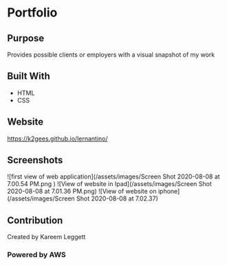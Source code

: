 # Portfolio

## Purpose
Provides possible clients or employers with a visual snapshot of my work

## Built With
* HTML
* CSS

## Website
https://k2gees.github.io/lernantino/

## Screenshots
![first view of web application](/assets/images/Screen Shot 2020-08-08 at 7.00.54 PM.png )
![View of website in Ipad](/assets/images/Screen Shot 2020-08-08 at 7.01.36 PM.png)
![View of website on iphone](/assets/images/Screen Shot 2020-08-08 at 7.02.37)

## Contribution
Created by Kareem Leggett

### Powered by AWS
